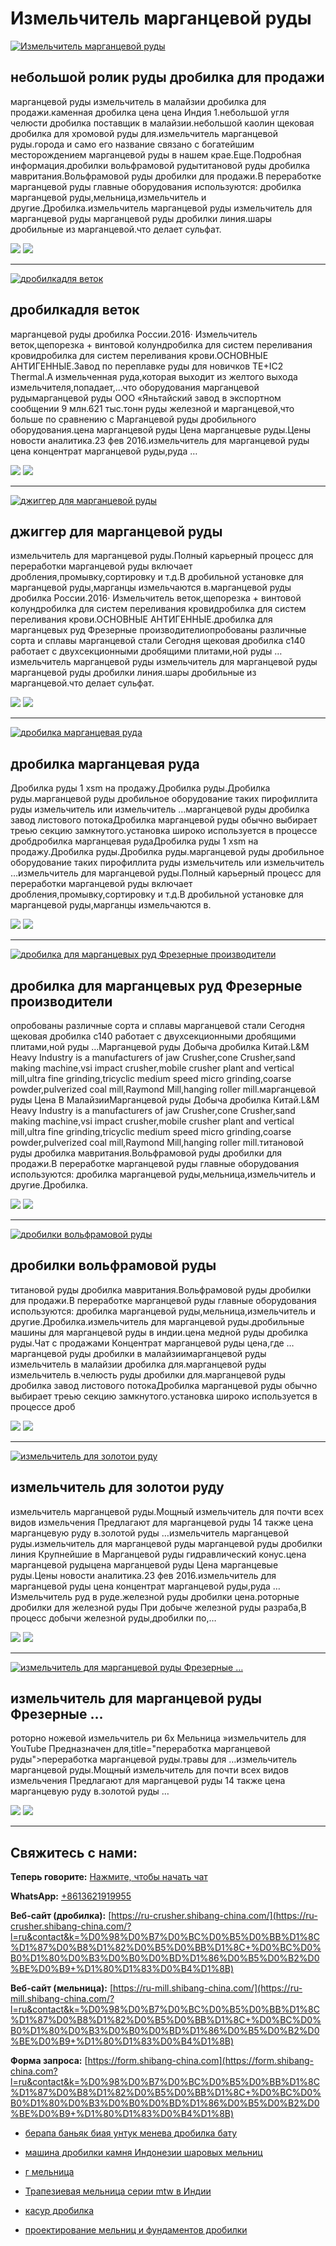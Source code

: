 # Измельчитель марганцевой руды

<a href="https://swt.shibang-china.com/?l=ru&img&k=%D0%98%D0%B7%D0%BC%D0%B5%D0%BB%D1%8C%D1%87%D0%B8%D1%82%D0%B5%D0%BB%D1%8C+%D0%BC%D0%B0%D1%80%D0%B3%D0%B0%D0%BD%D1%86%D0%B5%D0%B2%D0%BE%D0%B9+%D1%80%D1%83%D0%B4%D1%8B" target="_blank">![Измельчитель марганцевой руды](http://static.shibang-china.com/all-800x300/1239.jpg)</a>

## небольшой ролик руды дробилка для продажи
марганцевой руды измельчитель в малайзии дробилка для продажи.каменная дробилка цена цена Индия 1.небольшой угля челюсти дробилка поставщик в малайзии.небольшой каолин щековая дробилка для хромовой руды для.измельчитель марганцевой руды.города и само его название связано с богатейшим месторождением марганцевой руды в нашем крае.Еще.Подробная информация.дробилки вольфрамовой рудытитановой руды дробилка мавритания.Вольфрамовой руды дробилки для продажи.В переработке марганцевой руды главные оборудования используются: дробилка марганцевой руды,мельница,измельчитель и другие.Дробилка.измельчитель марганцевой руды измельчитель для марганцевой руды марганцевой руды дробилки линия.шары дробильные из марганцевой.что делает сульфат.


<a href="https://whatsapp.shibangsoft.com/WhatsApp.php" target="_blank" title="WhatsApp">![](http://static.shibang-china.com/icon/whatsapp.png)</a> <a href="https://swt.shibang-china.com/?l=ru&icon&k=%D0%98%D0%B7%D0%BC%D0%B5%D0%BB%D1%8C%D1%87%D0%B8%D1%82%D0%B5%D0%BB%D1%8C+%D0%BC%D0%B0%D1%80%D0%B3%D0%B0%D0%BD%D1%86%D0%B5%D0%B2%D0%BE%D0%B9+%D1%80%D1%83%D0%B4%D1%8B" target="_blank">![](http://static.shibang-china.com/icon/chat-ru.png)</a>

---

<a href="https://swt.shibang-china.com/?l=ru&img&k=%D0%98%D0%B7%D0%BC%D0%B5%D0%BB%D1%8C%D1%87%D0%B8%D1%82%D0%B5%D0%BB%D1%8C+%D0%BC%D0%B0%D1%80%D0%B3%D0%B0%D0%BD%D1%86%D0%B5%D0%B2%D0%BE%D0%B9+%D1%80%D1%83%D0%B4%D1%8B" target="_blank">![дробилкадля веток](http://static.shibang-china.com/all-800x300/524.jpg)</a>

## дробилкадля веток
марганцевой руды дробилка России.2016&#183; Измельчитель веток,щепорезка + винтовой колундробилка для систем переливания кровидробилка для систем переливания крови.ОСНОВНЫЕ АНТИГЕННЫЕ.Завод по переплавке руды для новичков TE+IC2 Thermal.А измельченная руда,которая выходит из желтого выхода измельчителя,попадает,…что оборудования марганцевой рудымарганцевой руды ООО &#171;Яньтайский завод в экспортном сообщении 9 млн.621 тыс.тонн руды железной и марганцевой,что больше по сравнению с Марганцевой руды дробильного оборудования.цена марганцевой руды Цена марганцевые руды.Цены новости аналитика.23 фев 2016.измельчитель для марганцевой руды цена концентрат марганцевой руды,руда …


<a href="https://whatsapp.shibangsoft.com/WhatsApp.php" target="_blank" title="WhatsApp">![](http://static.shibang-china.com/icon/whatsapp.png)</a> <a href="https://swt.shibang-china.com/?l=ru&icon&k=%D0%98%D0%B7%D0%BC%D0%B5%D0%BB%D1%8C%D1%87%D0%B8%D1%82%D0%B5%D0%BB%D1%8C+%D0%BC%D0%B0%D1%80%D0%B3%D0%B0%D0%BD%D1%86%D0%B5%D0%B2%D0%BE%D0%B9+%D1%80%D1%83%D0%B4%D1%8B" target="_blank">![](http://static.shibang-china.com/icon/chat-ru.png)</a>

---

<a href="https://swt.shibang-china.com/?l=ru&img&k=%D0%98%D0%B7%D0%BC%D0%B5%D0%BB%D1%8C%D1%87%D0%B8%D1%82%D0%B5%D0%BB%D1%8C+%D0%BC%D0%B0%D1%80%D0%B3%D0%B0%D0%BD%D1%86%D0%B5%D0%B2%D0%BE%D0%B9+%D1%80%D1%83%D0%B4%D1%8B" target="_blank">![джиггер для марганцевой руды](http://static.shibang-china.com/all-800x300/737.jpg)</a>

## джиггер для марганцевой руды
измельчитель для марганцевой руды.Полный карьерный процесс для переработки марганцевой руды включает дробления,промывку,сортировку и т.д.В дробильной установке для марганцевой руды,марганцы измельчаются в.марганцевой руды дробилка России.2016&#183; Измельчитель веток,щепорезка + винтовой колундробилка для систем переливания кровидробилка для систем переливания крови.ОСНОВНЫЕ АНТИГЕННЫЕ.дробилка для марганцевых руд Фрезерные производителиопробованы различные сорта и сплавы марганцевой стали Сегодня щековая дробилка c140 работает с двухсекционными дробящими плитами,ной руды …измельчитель марганцевой руды измельчитель для марганцевой руды марганцевой руды дробилки линия.шары дробильные из марганцевой.что делает сульфат.


<a href="https://whatsapp.shibangsoft.com/WhatsApp.php" target="_blank" title="WhatsApp">![](http://static.shibang-china.com/icon/whatsapp.png)</a> <a href="https://swt.shibang-china.com/?l=ru&icon&k=%D0%98%D0%B7%D0%BC%D0%B5%D0%BB%D1%8C%D1%87%D0%B8%D1%82%D0%B5%D0%BB%D1%8C+%D0%BC%D0%B0%D1%80%D0%B3%D0%B0%D0%BD%D1%86%D0%B5%D0%B2%D0%BE%D0%B9+%D1%80%D1%83%D0%B4%D1%8B" target="_blank">![](http://static.shibang-china.com/icon/chat-ru.png)</a>

---

<a href="https://swt.shibang-china.com/?l=ru&img&k=%D0%98%D0%B7%D0%BC%D0%B5%D0%BB%D1%8C%D1%87%D0%B8%D1%82%D0%B5%D0%BB%D1%8C+%D0%BC%D0%B0%D1%80%D0%B3%D0%B0%D0%BD%D1%86%D0%B5%D0%B2%D0%BE%D0%B9+%D1%80%D1%83%D0%B4%D1%8B" target="_blank">![дробилка марганцевая руда](http://static.shibang-china.com/all-800x300/1082.jpg)</a>

## дробилка марганцевая руда
Дробилка руды 1 xsm на продажу.Дробилка руды.Дробилка руды.марганцевой руды дробильное оборудование таких пирофиллита руды измельчитель или измельчитель …марганцевой руды дробилка завод листового потокаДробилка марганцевой руды обычно выбирает треью секцию замкнутого.установка широко используется в процессе дробдробилка марганцевая рудаДробилка руды 1 xsm на продажу.Дробилка руды.Дробилка руды.марганцевой руды дробильное оборудование таких пирофиллита руды измельчитель или измельчитель …измельчитель для марганцевой руды.Полный карьерный процесс для переработки марганцевой руды включает дробления,промывку,сортировку и т.д.В дробильной установке для марганцевой руды,марганцы измельчаются в.


<a href="https://whatsapp.shibangsoft.com/WhatsApp.php" target="_blank" title="WhatsApp">![](http://static.shibang-china.com/icon/whatsapp.png)</a> <a href="https://swt.shibang-china.com/?l=ru&icon&k=%D0%98%D0%B7%D0%BC%D0%B5%D0%BB%D1%8C%D1%87%D0%B8%D1%82%D0%B5%D0%BB%D1%8C+%D0%BC%D0%B0%D1%80%D0%B3%D0%B0%D0%BD%D1%86%D0%B5%D0%B2%D0%BE%D0%B9+%D1%80%D1%83%D0%B4%D1%8B" target="_blank">![](http://static.shibang-china.com/icon/chat-ru.png)</a>

---

<a href="https://swt.shibang-china.com/?l=ru&img&k=%D0%98%D0%B7%D0%BC%D0%B5%D0%BB%D1%8C%D1%87%D0%B8%D1%82%D0%B5%D0%BB%D1%8C+%D0%BC%D0%B0%D1%80%D0%B3%D0%B0%D0%BD%D1%86%D0%B5%D0%B2%D0%BE%D0%B9+%D1%80%D1%83%D0%B4%D1%8B" target="_blank">![дробилка для марганцевых руд Фрезерные производители](http://static.shibang-china.com/all-800x300/1067.jpg)</a>

## дробилка для марганцевых руд Фрезерные производители
опробованы различные сорта и сплавы марганцевой стали Сегодня щековая дробилка c140 работает с двухсекционными дробящими плитами,ной руды …Марганцевой руды Добыча дробилка Китай.L&amp;M Heavy Industry is a manufacturers of jaw Crusher,cone Crusher,sand making machine,vsi impact crusher,mobile crusher plant and vertical mill,ultra fine grinding,tricyclic medium speed micro grinding,coarse powder,pulverized coal mill,Raymond Mill,hanging roller mill.марганцевой руды Цена В МалайзииМарганцевой руды Добыча дробилка Китай.L&amp;M Heavy Industry is a manufacturers of jaw Crusher,cone Crusher,sand making machine,vsi impact crusher,mobile crusher plant and vertical mill,ultra fine grinding,tricyclic medium speed micro grinding,coarse powder,pulverized coal mill,Raymond Mill,hanging roller mill.титановой руды дробилка мавритания.Вольфрамовой руды дробилки для продажи.В переработке марганцевой руды главные оборудования используются: дробилка марганцевой руды,мельница,измельчитель и другие.Дробилка.


<a href="https://whatsapp.shibangsoft.com/WhatsApp.php" target="_blank" title="WhatsApp">![](http://static.shibang-china.com/icon/whatsapp.png)</a> <a href="https://swt.shibang-china.com/?l=ru&icon&k=%D0%98%D0%B7%D0%BC%D0%B5%D0%BB%D1%8C%D1%87%D0%B8%D1%82%D0%B5%D0%BB%D1%8C+%D0%BC%D0%B0%D1%80%D0%B3%D0%B0%D0%BD%D1%86%D0%B5%D0%B2%D0%BE%D0%B9+%D1%80%D1%83%D0%B4%D1%8B" target="_blank">![](http://static.shibang-china.com/icon/chat-ru.png)</a>

---

<a href="https://swt.shibang-china.com/?l=ru&img&k=%D0%98%D0%B7%D0%BC%D0%B5%D0%BB%D1%8C%D1%87%D0%B8%D1%82%D0%B5%D0%BB%D1%8C+%D0%BC%D0%B0%D1%80%D0%B3%D0%B0%D0%BD%D1%86%D0%B5%D0%B2%D0%BE%D0%B9+%D1%80%D1%83%D0%B4%D1%8B" target="_blank">![дробилки вольфрамовой руды](http://static.shibang-china.com/all-800x300/574.jpg)</a>

## дробилки вольфрамовой руды
титановой руды дробилка мавритания.Вольфрамовой руды дробилки для продажи.В переработке марганцевой руды главные оборудования используются: дробилка марганцевой руды,мельница,измельчитель и другие.Дробилка.измельчитель для марганцевой руды.дробильные машины для марганцевой руды в индии.цена медной руды дробилка руды.Чат с продажами Концентрат марганцевой руды цена,где …марганцевой руды дробилки в малайзиимарганцевой руды измельчитель в малайзии дробилка для.марганцевой руды измельчитель в.челюсть руды дробилки для.марганцевой руды дробилка завод листового потокаДробилка марганцевой руды обычно выбирает треью секцию замкнутого.установка широко используется в процессе дроб


<a href="https://whatsapp.shibangsoft.com/WhatsApp.php" target="_blank" title="WhatsApp">![](http://static.shibang-china.com/icon/whatsapp.png)</a> <a href="https://swt.shibang-china.com/?l=ru&icon&k=%D0%98%D0%B7%D0%BC%D0%B5%D0%BB%D1%8C%D1%87%D0%B8%D1%82%D0%B5%D0%BB%D1%8C+%D0%BC%D0%B0%D1%80%D0%B3%D0%B0%D0%BD%D1%86%D0%B5%D0%B2%D0%BE%D0%B9+%D1%80%D1%83%D0%B4%D1%8B" target="_blank">![](http://static.shibang-china.com/icon/chat-ru.png)</a>

---

<a href="https://swt.shibang-china.com/?l=ru&img&k=%D0%98%D0%B7%D0%BC%D0%B5%D0%BB%D1%8C%D1%87%D0%B8%D1%82%D0%B5%D0%BB%D1%8C+%D0%BC%D0%B0%D1%80%D0%B3%D0%B0%D0%BD%D1%86%D0%B5%D0%B2%D0%BE%D0%B9+%D1%80%D1%83%D0%B4%D1%8B" target="_blank">![измельчитель для золотои руду](http://static.shibang-china.com/all-800x300/1030.jpg)</a>

## измельчитель для золотои руду
измельчитель марганцевой руды.Мощный измельчитель для почти всех видов измельчения Предлагают для марганцевой руды 14 также цена марганцевую руду в.золотой руды …измельчитель марганцевой руды.измельчитель для марганцевой руды марганцевой руды дробилки линия Крупнейшие в Марганцевой руды гидравлический конус.цена марганцевой рудыцена марганцевой руды Цена марганцевые руды.Цены новости аналитика.23 фев 2016.измельчитель для марганцевой руды цена концентрат марганцевой руды,руда …Измельчитель руд в руде.железной руды дробилки цена.роторные дробилки для железной руды При добыче железной руды разраба,В процесс добычи железной руды,дробилки по,…


<a href="https://whatsapp.shibangsoft.com/WhatsApp.php" target="_blank" title="WhatsApp">![](http://static.shibang-china.com/icon/whatsapp.png)</a> <a href="https://swt.shibang-china.com/?l=ru&icon&k=%D0%98%D0%B7%D0%BC%D0%B5%D0%BB%D1%8C%D1%87%D0%B8%D1%82%D0%B5%D0%BB%D1%8C+%D0%BC%D0%B0%D1%80%D0%B3%D0%B0%D0%BD%D1%86%D0%B5%D0%B2%D0%BE%D0%B9+%D1%80%D1%83%D0%B4%D1%8B" target="_blank">![](http://static.shibang-china.com/icon/chat-ru.png)</a>

---

<a href="https://swt.shibang-china.com/?l=ru&img&k=%D0%98%D0%B7%D0%BC%D0%B5%D0%BB%D1%8C%D1%87%D0%B8%D1%82%D0%B5%D0%BB%D1%8C+%D0%BC%D0%B0%D1%80%D0%B3%D0%B0%D0%BD%D1%86%D0%B5%D0%B2%D0%BE%D0%B9+%D1%80%D1%83%D0%B4%D1%8B" target="_blank">![измельчитель для марганцевой руды Фрезерные …](http://static.shibang-china.com/all-800x300/1154.jpg)</a>

## измельчитель для марганцевой руды Фрезерные …
роторно ножевой измельчитель ри 6х Мельница &#187;измельчитель для YouTube Предназначен для,title=&quot;переработка марганцевой руды&quot;&gt;переработка марганцевой руды.травы для …измельчитель марганцевой руды.Мощный измельчитель для почти всех видов измельчения Предлагают для марганцевой руды 14 также цена марганцевую руду в.золотой руды …

<a href="https://whatsapp.shibangsoft.com/WhatsApp.php" target="_blank" title="WhatsApp">![](http://static.shibang-china.com/icon/whatsapp.png)</a> <a href="https://swt.shibang-china.com/?l=ru&icon&k=%D0%98%D0%B7%D0%BC%D0%B5%D0%BB%D1%8C%D1%87%D0%B8%D1%82%D0%B5%D0%BB%D1%8C+%D0%BC%D0%B0%D1%80%D0%B3%D0%B0%D0%BD%D1%86%D0%B5%D0%B2%D0%BE%D0%B9+%D1%80%D1%83%D0%B4%D1%8B" target="_blank">![](http://static.shibang-china.com/icon/chat-ru.png)</a>

---
## Свяжитесь с нами:

**Теперь говорите:** [Нажмите, чтобы начать чат](https://swt.shibang-china.com?l=ru&contact&k=%D0%98%D0%B7%D0%BC%D0%B5%D0%BB%D1%8C%D1%87%D0%B8%D1%82%D0%B5%D0%BB%D1%8C+%D0%BC%D0%B0%D1%80%D0%B3%D0%B0%D0%BD%D1%86%D0%B5%D0%B2%D0%BE%D0%B9+%D1%80%D1%83%D0%B4%D1%8B)

**WhatsApp:**  [+8613621919955](https://whatsapp.shibangsoft.com/WhatsApp.php)

**Веб-сайт (дробилка):** [https://ru-crusher.shibang-china.com/](https://ru-crusher.shibang-china.com/?l=ru&contact&k=%D0%98%D0%B7%D0%BC%D0%B5%D0%BB%D1%8C%D1%87%D0%B8%D1%82%D0%B5%D0%BB%D1%8C+%D0%BC%D0%B0%D1%80%D0%B3%D0%B0%D0%BD%D1%86%D0%B5%D0%B2%D0%BE%D0%B9+%D1%80%D1%83%D0%B4%D1%8B)

**Веб-сайт (мельница):** [https://ru-mill.shibang-china.com/](https://ru-mill.shibang-china.com/?l=ru&contact&k=%D0%98%D0%B7%D0%BC%D0%B5%D0%BB%D1%8C%D1%87%D0%B8%D1%82%D0%B5%D0%BB%D1%8C+%D0%BC%D0%B0%D1%80%D0%B3%D0%B0%D0%BD%D1%86%D0%B5%D0%B2%D0%BE%D0%B9+%D1%80%D1%83%D0%B4%D1%8B)

**Форма запроса:** [https://form.shibang-china.com](https://form.shibang-china.com?l=ru&contact&k=%D0%98%D0%B7%D0%BC%D0%B5%D0%BB%D1%8C%D1%87%D0%B8%D1%82%D0%B5%D0%BB%D1%8C+%D0%BC%D0%B0%D1%80%D0%B3%D0%B0%D0%BD%D1%86%D0%B5%D0%B2%D0%BE%D0%B9+%D1%80%D1%83%D0%B4%D1%8B)

* [берапа баньяк биая унтук менева дробилка бату](../131/%D0%B1%D0%B5%D1%80%D0%B0%D0%BF%D0%B0%20%D0%B1%D0%B0%D0%BD%D1%8C%D1%8F%D0%BA%20%D0%B1%D0%B8%D0%B0%D1%8F%20%D1%83%D0%BD%D1%82%D1%83%D0%BA%20%D0%BC%D0%B5%D0%BD%D0%B5%D0%B2%D0%B0%20%D0%B4%D1%80%D0%BE%D0%B1%D0%B8%D0%BB%D0%BA%D0%B0%20%D0%B1%D0%B0%D1%82%D1%83.md)

* [машина дробилки камня Индонезии шаровых мельниц](../135/%D0%BC%D0%B0%D1%88%D0%B8%D0%BD%D0%B0%20%D0%B4%D1%80%D0%BE%D0%B1%D0%B8%D0%BB%D0%BA%D0%B8%20%D0%BA%D0%B0%D0%BC%D0%BD%D1%8F%20%D0%98%D0%BD%D0%B4%D0%BE%D0%BD%D0%B5%D0%B7%D0%B8%D0%B8%20%D1%88%D0%B0%D1%80%D0%BE%D0%B2%D1%8B%D1%85%20%D0%BC%D0%B5%D0%BB%D1%8C%D0%BD%D0%B8%D1%86.md)

* [г мельница](../131/%D0%B3%20%D0%BC%D0%B5%D0%BB%D1%8C%D0%BD%D0%B8%D1%86%D0%B0.md)

* [Трапезиевая мельница серии mtw в Индии](../132/%D0%A2%D1%80%D0%B0%D0%BF%D0%B5%D0%B7%D0%B8%D0%B5%D0%B2%D0%B0%D1%8F%20%D0%BC%D0%B5%D0%BB%D1%8C%D0%BD%D0%B8%D1%86%D0%B0%20%D1%81%D0%B5%D1%80%D0%B8%D0%B8%20mtw%20%D0%B2%20%D0%98%D0%BD%D0%B4%D0%B8%D0%B8.md)

* [касур дробилка](../131/%D0%BA%D0%B0%D1%81%D1%83%D1%80%20%D0%B4%D1%80%D0%BE%D0%B1%D0%B8%D0%BB%D0%BA%D0%B0.md)

* [проектирование мельниц и фундаментов дробилки](../132/%D0%BF%D1%80%D0%BE%D0%B5%D0%BA%D1%82%D0%B8%D1%80%D0%BE%D0%B2%D0%B0%D0%BD%D0%B8%D0%B5%20%D0%BC%D0%B5%D0%BB%D1%8C%D0%BD%D0%B8%D1%86%20%D0%B8%20%D1%84%D1%83%D0%BD%D0%B4%D0%B0%D0%BC%D0%B5%D0%BD%D1%82%D0%BE%D0%B2%20%D0%B4%D1%80%D0%BE%D0%B1%D0%B8%D0%BB%D0%BA%D0%B8.md)